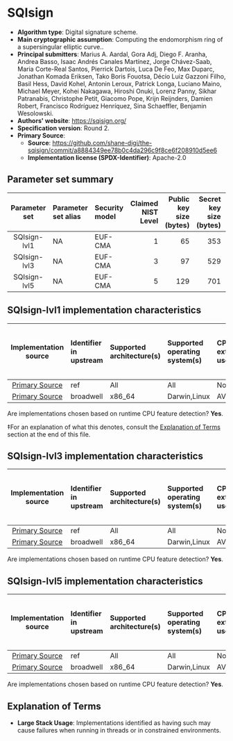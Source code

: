 # SQIsign

- **Algorithm type**: Digital signature scheme.
- **Main cryptographic assumption**: Computing the endomorphism ring of a supersingular elliptic curve..
- **Principal submitters**: Marius A. Aardal, Gora Adj, Diego F. Aranha, Andrea Basso, Isaac Andrés Canales Martínez, Jorge Chávez-Saab, Maria Corte-Real Santos, Pierrick Dartois, Luca De Feo, Max Duparc, Jonathan Komada Eriksen, Tako Boris Fouotsa, Décio Luiz Gazzoni Filho, Basil Hess, David Kohel, Antonin Leroux, Patrick Longa, Luciano Maino, Michael Meyer, Kohei Nakagawa, Hiroshi Onuki, Lorenz Panny, Sikhar Patranabis, Christophe Petit, Giacomo Pope, Krijn Reijnders, Damien Robert, Francisco Rodríguez Henríquez, Sina Schaeffler, Benjamin Wesolowski.
- **Authors' website**: https://sqisign.org/
- **Specification version**: Round 2.
- **Primary Source**<a name="primary-source"></a>:
  - **Source**: https://github.com/shane-digi/the-sqisign/commit/a8884349ee78b0c4da296c9f8ce6f208910d5ee6
  - **Implementation license (SPDX-Identifier)**: Apache-2.0


## Parameter set summary

|  Parameter set  | Parameter set alias   | Security model   |   Claimed NIST Level |   Public key size (bytes) |   Secret key size (bytes) |   Signature size (bytes) |
|:---------------:|:----------------------|:-----------------|---------------------:|--------------------------:|--------------------------:|-------------------------:|
|  SQIsign-lvl1   | NA                    | EUF-CMA          |                    1 |                        65 |                       353 |                      148 |
|  SQIsign-lvl3   | NA                    | EUF-CMA          |                    3 |                        97 |                       529 |                      224 |
|  SQIsign-lvl5   | NA                    | EUF-CMA          |                    5 |                       129 |                       701 |                      292 |

## SQIsign-lvl1 implementation characteristics

|       Implementation source       | Identifier in upstream   | Supported architecture(s)   | Supported operating system(s)   | CPU extension(s) used   | No branching-on-secrets claimed?   | No branching-on-secrets checked by valgrind?   | Large stack usage?‡   |
|:---------------------------------:|:-------------------------|:----------------------------|:--------------------------------|:------------------------|:-----------------------------------|:-----------------------------------------------|:----------------------|
| [Primary Source](#primary-source) | ref                      | All                         | All                             | None                    | True                               | True                                           | False                 |
| [Primary Source](#primary-source) | broadwell                | x86\_64                     | Darwin,Linux                    | AVX2                    | True                               | True                                           | False                 |

Are implementations chosen based on runtime CPU feature detection? **Yes**.

 ‡For an explanation of what this denotes, consult the [Explanation of Terms](#explanation-of-terms) section at the end of this file.

## SQIsign-lvl3 implementation characteristics

|       Implementation source       | Identifier in upstream   | Supported architecture(s)   | Supported operating system(s)   | CPU extension(s) used   | No branching-on-secrets claimed?   | No branching-on-secrets checked by valgrind?   | Large stack usage?   |
|:---------------------------------:|:-------------------------|:----------------------------|:--------------------------------|:------------------------|:-----------------------------------|:-----------------------------------------------|:---------------------|
| [Primary Source](#primary-source) | ref                      | All                         | All                             | None                    | True                               | True                                           | False                |
| [Primary Source](#primary-source) | broadwell                | x86\_64                     | Darwin,Linux                    | AVX2                    | True                               | True                                           | False                |

Are implementations chosen based on runtime CPU feature detection? **Yes**.

## SQIsign-lvl5 implementation characteristics

|       Implementation source       | Identifier in upstream   | Supported architecture(s)   | Supported operating system(s)   | CPU extension(s) used   | No branching-on-secrets claimed?   | No branching-on-secrets checked by valgrind?   | Large stack usage?   |
|:---------------------------------:|:-------------------------|:----------------------------|:--------------------------------|:------------------------|:-----------------------------------|:-----------------------------------------------|:---------------------|
| [Primary Source](#primary-source) | ref                      | All                         | All                             | None                    | True                               | True                                           | False                |
| [Primary Source](#primary-source) | broadwell                | x86\_64                     | Darwin,Linux                    | AVX2                    | True                               | True                                           | False                |

Are implementations chosen based on runtime CPU feature detection? **Yes**.

## Explanation of Terms

- **Large Stack Usage**: Implementations identified as having such may cause failures when running in threads or in constrained environments.